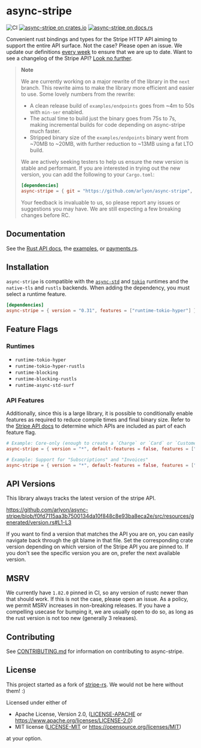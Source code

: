 # async-stripe

![CI](https://github.com/arlyon/async-stripe/workflows/CI/badge.svg)
[![async-stripe on crates.io](https://img.shields.io/crates/v/async-stripe.svg)](https://crates.io/crates/async-stripe)
[![async-stripe  on docs.rs](https://docs.rs/async-stripe/badge.svg)](https://docs.rs/async-stripe)

Convenient rust bindings and types for the Stripe HTTP API aiming to support
the entire API surface. Not the case? Please open an issue. We update our
definitions [every week](https://github.com/arlyon/async-stripe/actions/workflows/openapi.yml) to ensure that we are up to date.
Want to see a changelog of the Stripe API? [Look no further](https://stripe.com/docs/changelog).

> **Note**
>
> We are currently working on a major rewrite of the library in the `next` branch. This rewrite aims to make the library more efficient and easier to use. Some lovely numbers from the rewrite:
>
> - A clean release build of `examples/endpoints` goes from ~4m to 50s with `min-ser` enabled.
> - The actual time to build just the binary goes from 75s to 7s, making incremental builds for code depending on async-stripe much faster.
> - Stripped binary size of the `examples/endpoints` binary went from ~70MB to ~20MB, with further reduction to ~13MB using a fat LTO build.
>
> We are actively seeking testers to help us ensure the new version is stable and performant. If you are interested in trying out the new version, you can add the following to your `Cargo.toml`:
>
> ```toml
> [dependencies]
> async-stripe = { git = "https://github.com/arlyon/async-stripe", branch = "next" }
> ```
>
> Your feedback is invaluable to us, so please report any issues or suggestions you may have. We are still expecting a few breaking changes before RC.

## Documentation

See the [Rust API docs](https://docs.rs/async-stripe), the [examples](/examples), or [payments.rs](https://payments.rs).

## Installation

`async-stripe` is compatible with the [`async-std`](https://github.com/async-rs/async-std) and [`tokio`](https://github.com/tokio-rs/tokio) runtimes and the `native-tls` and `rustls` backends. When adding the dependency, you must select a runtime feature.

```toml
[dependencies]
async-stripe = { version = "0.31", features = ["runtime-tokio-hyper"] }
```

## Feature Flags

### Runtimes

- `runtime-tokio-hyper`
- `runtime-tokio-hyper-rustls`
- `runtime-blocking`
- `runtime-blocking-rustls`
- `runtime-async-std-surf`

### API Features

Additionally, since this is a large library, it is possible to conditionally
enable features as required to reduce compile times and final binary size.
Refer to the [Stripe API docs](https://stripe.com/docs/api) to determine
which APIs are included as part of each feature flag.

```toml
# Example: Core-only (enough to create a `Charge` or `Card` or `Customer`)
async-stripe = { version = "*", default-features = false, features = ["runtime-async-std-surf"] }

# Example: Support for "Subscriptions" and "Invoices"
async-stripe = { version = "*", default-features = false, features = ["runtime-async-std-surf", "billing"] }
```

## API Versions

This library always tracks the latest version of the stripe API.

https://github.com/arlyon/async-stripe/blob/f0fd7115aa3b7500134da10f848c8e93ba8eca2e/src/resources/generated/version.rs#L1-L3

If you want to find a version
that matches the API you are on, you can easily navigate back through the git blame in that file.
Set the corresponding crate version depending on which version of the Stripe API you are pinned to.
If you don't see the specific version you are on, prefer the next available version.


## MSRV

We currently have `1.82.0` pinned in CI, so any version of rustc newer than that should work.
If this is not the case, please open an issue. As a policy, we permit MSRV increases in non-breaking releases.
If you have a compelling usecase for bumping it, we are usually open to do so, as long as
the rust version is not too new (generally 3 releases).

## Contributing

See [CONTRIBUTING.md](CONTRIBUTING.md) for information on contributing to async-stripe.

## License

This project started as a fork of [stripe-rs](https://github.com/wyyerd/stripe-rs).
We would not be here without them! :)

Licensed under either of

- Apache License, Version 2.0, ([LICENSE-APACHE](LICENSE-APACHE) or <https://www.apache.org/licenses/LICENSE-2.0>)
- MIT license ([LICENSE-MIT](LICENSE-MIT) or <https://opensource.org/licenses/MIT>)

at your option.
